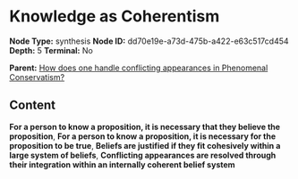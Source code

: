 # Knowledge as Coherentism

**Node Type:** synthesis
**Node ID:** dd70e19e-a73d-475b-a422-e63c517cd454
**Depth:** 5
**Terminal:** No

**Parent:** [How does one handle conflicting appearances in Phenomenal Conservatism?](how-does-one-handle-conflicting-appearances-in-phenomenal-conservatism-antithesis-ed3b38d5-a2c0-46c4-b55a-9c4e3b88136b.md)

## Content

**For a person to know a proposition, it is necessary that they believe the proposition**, **For a person to know a proposition, it is necessary for the proposition to be true**, **Beliefs are justified if they fit cohesively within a large system of beliefs**, **Conflicting appearances are resolved through their integration within an internally coherent belief system**
